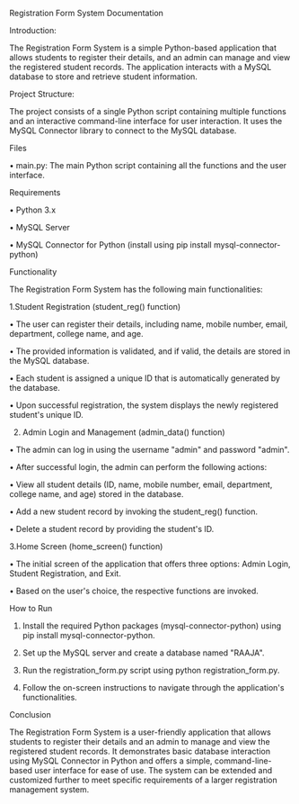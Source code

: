 Registration Form System Documentation

Introduction:

The Registration Form System is a simple Python-based application that allows students to register their details, and an admin can manage and view the registered student records. The application interacts with a MySQL database to store and retrieve student information.

Project Structure:

The project consists of a single Python script containing multiple functions and an interactive command-line interface for user interaction. It uses the MySQL Connector library to connect to the MySQL database.

Files

•   main.py: The main Python script containing all the functions and the user interface.

Requirements

•   Python 3.x

•   MySQL Server

•   MySQL Connector for Python (install using pip install mysql-connector-python)

Functionality

The Registration Form System has the following main functionalities:

1.Student Registration (student_reg() function)

•   The user can register their details, including name, mobile number, email, department, college name, and age.

•   The provided information is validated, and if valid, the details are stored in the MySQL database.

•   Each student is assigned a unique ID that is automatically generated by the database.

•   Upon successful registration, the system displays the newly registered student's unique ID.

2. Admin Login and Management (admin_data() function)

•   The admin can log in using the username "admin" and password "admin".

•   After successful login, the admin can perform the following actions:

•   View all student details (ID, name, mobile number, email, department, college name, and age) stored in the database.

•   Add a new student record by invoking the student_reg() function.

•   Delete a student record by providing the student's ID.


3.Home Screen (home_screen() function)

•   The initial screen of the application that offers three options: Admin Login, Student Registration, and Exit.

•   Based on the user's choice, the respective functions are invoked.

How to Run

1.  Install the required Python packages (mysql-connector-python) using pip install mysql-connector-python.

2.  Set up the MySQL server and create a database named "RAAJA".

3.  Run the registration_form.py script using python registration_form.py.

4.  Follow the on-screen instructions to navigate through the application's functionalities.

Conclusion

The Registration Form System is a user-friendly application that allows students to register their details and an admin to manage and view the registered student records. It demonstrates basic database interaction using MySQL Connector in Python and offers a simple, command-line-based user interface for ease of use. The system can be extended and customized further to meet specific requirements of a larger registration management system.
